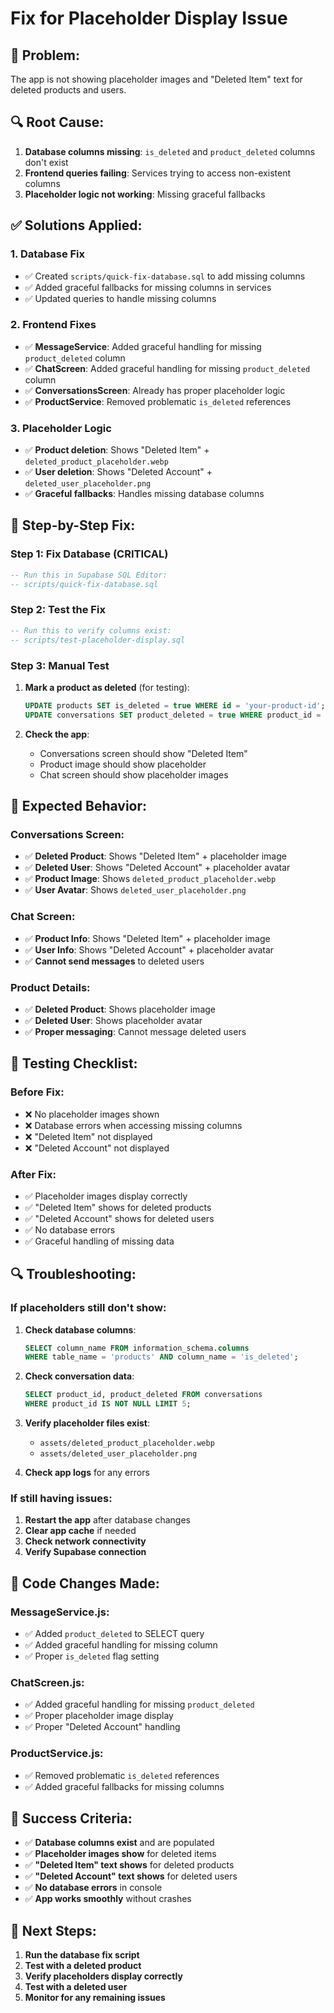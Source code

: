 # Fix for Placeholder Display Issue

## 🚨 Problem:
The app is not showing placeholder images and "Deleted Item" text for deleted products and users.

## 🔍 Root Cause:
1. **Database columns missing**: `is_deleted` and `product_deleted` columns don't exist
2. **Frontend queries failing**: Services trying to access non-existent columns
3. **Placeholder logic not working**: Missing graceful fallbacks

## ✅ Solutions Applied:

### 1. **Database Fix**
- ✅ Created `scripts/quick-fix-database.sql` to add missing columns
- ✅ Added graceful fallbacks for missing columns in services
- ✅ Updated queries to handle missing columns

### 2. **Frontend Fixes**
- ✅ **MessageService**: Added graceful handling for missing `product_deleted` column
- ✅ **ChatScreen**: Added graceful handling for missing `product_deleted` column
- ✅ **ConversationsScreen**: Already has proper placeholder logic
- ✅ **ProductService**: Removed problematic `is_deleted` references

### 3. **Placeholder Logic**
- ✅ **Product deletion**: Shows "Deleted Item" + `deleted_product_placeholder.webp`
- ✅ **User deletion**: Shows "Deleted Account" + `deleted_user_placeholder.png`
- ✅ **Graceful fallbacks**: Handles missing database columns

## 🔧 Step-by-Step Fix:

### Step 1: Fix Database (CRITICAL)
```sql
-- Run this in Supabase SQL Editor:
-- scripts/quick-fix-database.sql
```

### Step 2: Test the Fix
```sql
-- Run this to verify columns exist:
-- scripts/test-placeholder-display.sql
```

### Step 3: Manual Test
1. **Mark a product as deleted** (for testing):
   ```sql
   UPDATE products SET is_deleted = true WHERE id = 'your-product-id';
   UPDATE conversations SET product_deleted = true WHERE product_id = 'your-product-id';
   ```

2. **Check the app**:
   - Conversations screen should show "Deleted Item"
   - Product image should show placeholder
   - Chat screen should show placeholder images

## 📱 Expected Behavior:

### **Conversations Screen:**
- ✅ **Deleted Product**: Shows "Deleted Item" + placeholder image
- ✅ **Deleted User**: Shows "Deleted Account" + placeholder avatar
- ✅ **Product Image**: Shows `deleted_product_placeholder.webp`
- ✅ **User Avatar**: Shows `deleted_user_placeholder.png`

### **Chat Screen:**
- ✅ **Product Info**: Shows "Deleted Item" + placeholder image
- ✅ **User Info**: Shows "Deleted Account" + placeholder avatar
- ✅ **Cannot send messages** to deleted users

### **Product Details:**
- ✅ **Deleted Product**: Shows placeholder image
- ✅ **Deleted User**: Shows placeholder avatar
- ✅ **Proper messaging**: Cannot message deleted users

## 🧪 Testing Checklist:

### **Before Fix:**
- ❌ No placeholder images shown
- ❌ Database errors when accessing missing columns
- ❌ "Deleted Item" not displayed
- ❌ "Deleted Account" not displayed

### **After Fix:**
- ✅ Placeholder images display correctly
- ✅ "Deleted Item" shows for deleted products
- ✅ "Deleted Account" shows for deleted users
- ✅ No database errors
- ✅ Graceful handling of missing data

## 🔍 Troubleshooting:

### **If placeholders still don't show:**

1. **Check database columns**:
   ```sql
   SELECT column_name FROM information_schema.columns 
   WHERE table_name = 'products' AND column_name = 'is_deleted';
   ```

2. **Check conversation data**:
   ```sql
   SELECT product_id, product_deleted FROM conversations 
   WHERE product_id IS NOT NULL LIMIT 5;
   ```

3. **Verify placeholder files exist**:
   - `assets/deleted_product_placeholder.webp`
   - `assets/deleted_user_placeholder.png`

4. **Check app logs** for any errors

### **If still having issues:**

1. **Restart the app** after database changes
2. **Clear app cache** if needed
3. **Check network connectivity**
4. **Verify Supabase connection**

## 📝 Code Changes Made:

### **MessageService.js:**
- ✅ Added `product_deleted` to SELECT query
- ✅ Added graceful handling for missing column
- ✅ Proper `is_deleted` flag setting

### **ChatScreen.js:**
- ✅ Added graceful handling for missing `product_deleted`
- ✅ Proper placeholder image display
- ✅ Proper "Deleted Account" handling

### **ProductService.js:**
- ✅ Removed problematic `is_deleted` references
- ✅ Added graceful fallbacks for missing columns

## 🎯 Success Criteria:

- ✅ **Database columns exist** and are populated
- ✅ **Placeholder images show** for deleted items
- ✅ **"Deleted Item" text shows** for deleted products
- ✅ **"Deleted Account" text shows** for deleted users
- ✅ **No database errors** in console
- ✅ **App works smoothly** without crashes

## 🚀 Next Steps:

1. **Run the database fix script**
2. **Test with a deleted product**
3. **Verify placeholders display correctly**
4. **Test with a deleted user**
5. **Monitor for any remaining issues**
